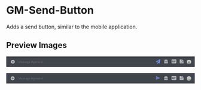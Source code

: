 # GM-Send-Button
Adds a send button, similar to the mobile application.

## Preview Images
![Default Appearence](https://raw.githubusercontent.com/Controlfreak707/GM-Send-Button/main/images/image-a.png)

![Alternate Appearence](https://raw.githubusercontent.com/Controlfreak707/GM-Send-Button/main/images/image-b.png)
